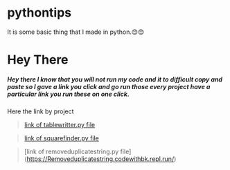 # pythontips
It is some basic thing that I made in python.😊😊

# Hey There 
##### Hey there I know that you will not run my code and it to difficult copy and paste so I gave a link you click and go run those every project have a particular link you run these on one click.

Here the link by project

> [link of tablewritter.py file](https://tablewrittergame.codewithbk.repl.run/)

> [link of squarefinder.py file](https://Squarerootwritter.codewithbk.repl.run/)

> [link of removeduplicatestring.py file] (https://Removeduplicatestring.codewithbk.repl.run/)
